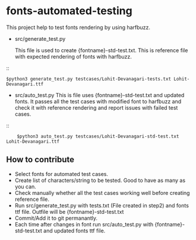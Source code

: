 # fonts-automated-testing
This project help to test fonts rendering by using harfbuzz.

* src/generate_test.py

	This file is used to create {fontname}-std-test.txt. This is reference file with expected rendering of fonts with harfbuzz.

::
	
	$python3 generate_test.py testcases/Lohit-Devanagari-tests.txt Lohit-Devanagari.ttf	

* src/auto_test.py
	This is file uses {fontname}-std-test.txt and updated fonts. It passes all the test cases with modified font to harfbuzz and check it with reference rendering and report issues with failed test cases.

::

        $python3 auto_test.py testcases/Lohit-Devanagari-std-test.txt Lohit-Devanagari.ttf

## 

## How to contribute
* Select fonts for automated test cases.
* Create list of characters/string to be tested. Good to have as many as you can.
* Check manually whether all the test cases working well before creating reference file.
* Run src/generate_test.py with tests.txt (File created in step2) and fonts ttf file. Outfile will be {fontname}-std-test.txt
* Commit/Add it to git permanantly.
* Each time after changes in font run src/auto_test.py with {fontname}-std-test.txt and updated fonts ttf file.
